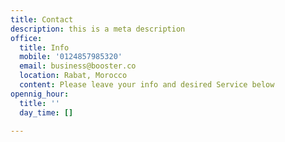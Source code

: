 ```yaml
---
title: Contact
description: this is a meta description
office:
  title: Info
  mobile: '0124857985320'
  email: business@booster.co
  location: Rabat, Morocco
  content: Please leave your info and desired Service below
opennig_hour:
  title: ''
  day_time: []

---
```

